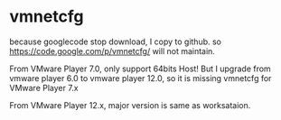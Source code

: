 vmnetcfg
========

because googlecode stop download, I copy to github.
so https://code.google.com/p/vmnetcfg/ will not maintain.

From VMware Player 7.0, only support 64bits Host!
But I upgrade from vmware player 6.0 to vmware player 12.0,
so it is missing vmnetcfg for VMware Player 7.x

From VMware Player 12.x, major version is same as worksataion.


